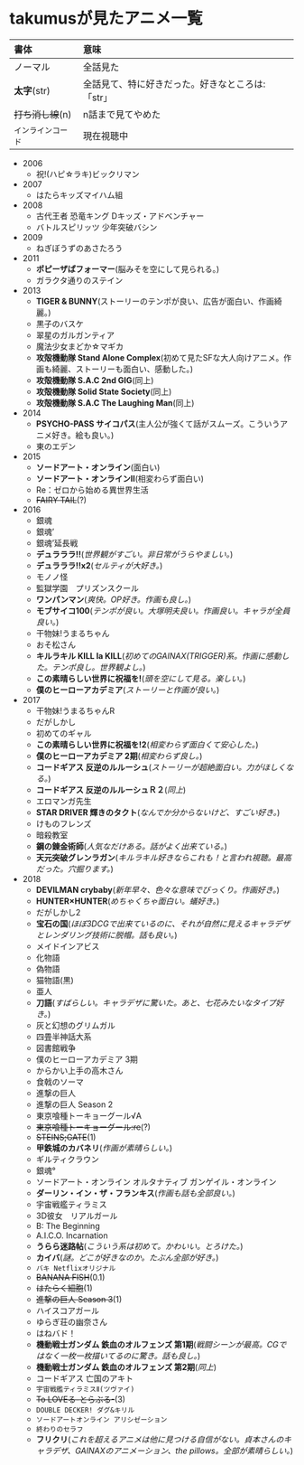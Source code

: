 # takumusが見たアニメ一覧

|書体|意味|
|:---|:---|
|ノーマル|全話見た|
|**太字**(str)|全話見て、特に好きだった。好きなところは:「str」|
|~~打ち消し線~~(n)|n話まで見てやめた|
|`インラインコード`|現在視聴中|

- 2006
  - 祝!(ハピ☆ラキ)ビックリマン
- 2007
  - はたらキッズマイハム組
- 2008
  - 古代王者 恐竜キング Dキッズ・アドベンチャー
  - バトルスピリッツ 少年突破バシン
- 2009
  - ねぎぼうずのあさたろう
- 2011
  - **ポピーザぱフォーマー**(脳みそを空にして見られる。)
  - ガラクタ通りのステイン
- 2013
  - **TIGER & BUNNY**(ストーリーのテンポが良い、広告が面白い、作画綺麗。)
  - 黒子のバスケ
  - 翠星のガルガンティア
  - 魔法少女まどか☆マギカ
  - **攻殻機動隊 Stand Alone Complex**(初めて見たSFな大人向けアニメ。作画も綺麗、ストーリーも面白い、感動した。)
  - **攻殻機動隊 S.A.C 2nd GIG**(同上)
  - **攻殻機動隊 Solid State Society**(同上)
  - **攻殻機動隊 S.A.C The Laughing Man**(同上)
- 2014
  - **PSYCHO-PASS サイコパス**(主人公が強くて話がスムーズ。こういうアニメ好き。絵も良い。)
  - 東のエデン
- 2015
  - **ソードアート・オンライン**(面白い)
  - **ソードアート・オンラインII**(相変わらず面白い)
  - Re：ゼロから始める異世界生活
  - ~~FAIRY TAIL~~(?)
- 2016
  - 銀魂
  - 銀魂’
  - 銀魂’延長戦
  - **デュラララ!!**(*世界観がすごい。非日常がうらやましい。*)
  - **デュラララ!!x2**(*セルティが大好き。*)
  - モノノ怪
  - 監獄学園　プリズンスクール
  - **ワンパンマン**(*爽快。OP好き。作画も良し。*)
  - **モブサイコ100**(*テンポが良い。大塚明夫良い。作画良い。キャラが全員良い。*)
  - 干物妹!うまるちゃん
  - おそ松さん
  - **キルラキル KILL la KILL**(*初めてのGAINAX(TRIGGER)系。作画に感動した。テンポ良し。世界観よし。*)
  - **この素晴らしい世界に祝福を!**(*頭を空にして見る。楽しい。*)
  - **僕のヒーローアカデミア**(*ストーリーと作画が良い。*)
- 2017
  - 干物妹!うまるちゃんR
  - だがしかし
  - 初めてのギャル
  - **この素晴らしい世界に祝福を!2**(*相変わらず面白くて安心した。*)
  - **僕のヒーローアカデミア 2期**(*相変わらず良し。*)
  - **コードギアス 反逆のルルーシュ**(*ストーリーが超絶面白い。力がほしくなる。*)
  - **コードギアス 反逆のルルーシュＲ２**(*同上*)
  - エロマンガ先生
  - **STAR DRIVER 輝きのタクト**(*なんでか分からないけど、すごい好き。*)
  - けものフレンズ
  - 暗殺教室
  - **鋼の錬金術師**(*人気なだけある。話がよく出来ている。*)
  - **天元突破グレンラガン**(*キルラキル好きならこれも！と言われ視聴。最高だった。穴掘ります。*)
- 2018
  - **DEVILMAN crybaby**(*新年早々、色々な意味でびっくり。作画好き。*)
  - **HUNTER×HUNTER**(*めちゃくちゃ面白い。蟻好き。*)
  - だがしかし2
  - **宝石の国**(*ほぼ3DCGで出来ているのに、それが自然に見えるキャラデザとレンダリング技術に脱帽。話も良い。*)
  - メイドインアビス
  - 化物語  
  - 偽物語
  - 猫物語(黒)
  - 亜人
  - **刀語**(*すばらしい。キャラデザに驚いた。あと、七花みたいなタイプ好き。*)
  - 灰と幻想のグリムガル
  - 四畳半神話大系
  - 図書館戦争
  - 僕のヒーローアカデミア 3期
  - からかい上手の高木さん
  - 食戟のソーマ
  - 進撃の巨人
  - 進撃の巨人 Season 2
  - 東京喰種トーキョーグール√A
  - ~~東京喰種トーキョーグール:re~~(?)
  - ~~STEINS;GATE~~(1)
  - **甲鉄城のカバネリ**(*作画が素晴らしい。*)
  - ギルティクラウン
  - 銀魂°
  - ソードアート・オンライン オルタナティブ ガンゲイル・オンライン
  - **ダーリン・イン・ザ・フランキス**(*作画も話も全部良い。*)
  - 宇宙戦艦ティラミス
  - 3D彼女　リアルガール
  - B: The Beginning
  - A.I.C.O. Incarnation
  - **うらら迷路帖**(*こういう系は初めて。かわいい。とろけた。*)
  - **カイバ**(*謎。どこが好きなのか。たぶん全部が好き。*)
  - `バキ Netflixオリジナル`
  - ~~BANANA FISH~~(0.1)
  - ~~はたらく細胞~~(1)
  - ~~進撃の巨人 Season 3~~(1)
  - ハイスコアガール
  - ゆらぎ荘の幽奈さん
  - はねバド！
  - **機動戦士ガンダム 鉄血のオルフェンズ 第1期**(*戦闘シーンが最高。CGではなく一枚一枚描いてるのに驚き。話も良し。*)
  - **機動戦士ガンダム 鉄血のオルフェンズ 第2期**(*同上*)
  - コードギアス 亡国のアキト
  - `宇宙戦艦ティラミスⅡ(ツヴァイ)`
  - ~~To LOVEる-とらぶる-~~(3)
  - `DOUBLE DECKER! ダグ&キリル`
  - `ソードアートオンライン アリシゼーション`
  - `終わりのセラフ`
  - **フリクリ**(*これを超えるアニメは他に見つける自信がない。貞本さんのキャラデザ、GAINAXのアニメーション、the pillows。全部が素晴らしい。*)

